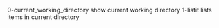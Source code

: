 0-current_working_directory show current working directory
1-listit lists items in current directory
